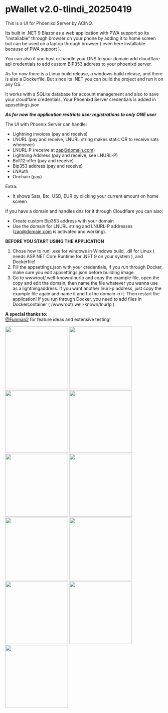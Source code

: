 # pWallet v2.0-tlindi_20250419
This is a UI for Phoenixd Server by ACINQ.

Its built in .NET 9 Blazor as a web application with PWA support so its "installable" through browser on your phone by adding it to home screen but can be used on a laptop through browser ( even here installable because of PWA support ).

You can also if you host or handle your DNS to your domain add cloudflare api credentials to add custom BIP353 address to your phoenixd server.

As for now there is a Linux build release, a windows build release, and there is also a Dockerfile.
But since its .NET you can build the project and run it on any OS.

It works with a SQLite database for account management and also to save your cloudflare credentials.
Your Phoenixd Server credentials is added in appsettings.json

***As for now the application restricts user registrations to only ONE user***

The UI with Phoenix Server can handle:
- Lightning invoices (pay and receive)
- LNURL (pay and receive, LNURL string makes static QR to receive sats whenever)
- LNURL-P (receive at zap@domain.com)
- Lightning Address (pay and receive, see LNURL-P)
- Bolt12 offer (pay and receive)
- Bip353 address (pay and receive)
- LNAuth
- Onchain (pay)

Extra:
- It shows Sats, Btc, USD, EUR by clicking your current amount on home screen

If you have a domain and handles dns for it through Cloudflare you can also:
- Create custom Bip353 address with your domain
- Use the domain for LNURL string and LNURL-P addresses (zap@domain.com is activated and working).

**BEFORE YOU START USING THE APPLICATION**
1. Chose how to run! .exe for windows in Windows build, .dll for Linux ( needs ASP.NET Core Runtime for .NET 9 on your system ), and Dockerfile!
2. Fill the appsettings.json with your credentials, if you run through Docker, make sure you edit appsettings.json before building image.
3. Go to wwwroot/.well-known/lnurlp and copy the example file, open the copy and edit the domain, then name the file whatever you wanna use as a lightningaddress.
   If you want another lnurl-p address, just copy the example file again and name it and fix the domain in it.
   Then restart the application!
   If you run through Docker, you need to add files in Dockercontainer ( /wwwroot/.well-known/lnurlp )


**A special thanks to:**<br/>
<a href="https://github.com/funman2" target="_blank">@Funman2</a> for feature ideas and extensive testing!

<img src="https://github.com/user-attachments/assets/be4a156f-36ad-4299-86ba-3ecfba68481c" width="200px"/>
<img src="https://github.com/user-attachments/assets/54a9148b-731e-44fa-98ad-29f44d551d9e" width="200px"/>
<img src="https://github.com/user-attachments/assets/57e74927-266a-4561-9c25-f02d054500ba" width="200px"/>
<img src="https://github.com/user-attachments/assets/155c84c8-4c8a-418d-af03-3e51b9487159" width="200px"/>
<img src="https://github.com/user-attachments/assets/01ed6e16-4b03-4e13-9308-07aac58ff0b7" width="200px"/>
<img src="https://github.com/user-attachments/assets/4c682ea1-fcd4-45ba-871c-d9e17672181d" width="200px"/>
<img src="https://github.com/user-attachments/assets/223f2f2d-2fb1-4974-8ab8-c3a0858f8725" width="200px"/>
<img src="https://github.com/user-attachments/assets/eda23b42-5514-43e9-95a0-ae8923c270b8" width="200px"/>
<img src="https://github.com/user-attachments/assets/891c64c3-0e9b-47ea-bfff-f2a732440dd1" width="200px"/>
<img src="https://github.com/user-attachments/assets/08e75a7b-48c3-47ed-bf1c-0b53a74b3e02" width="200px"/>
<img src="https://github.com/user-attachments/assets/40530ed3-8dac-459d-90d3-0b668ad274c4" width="200px"/>


